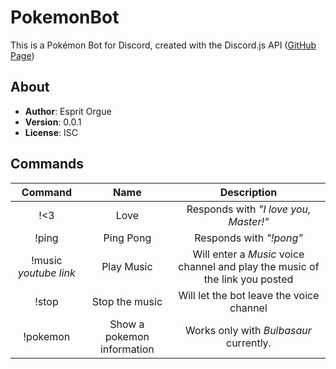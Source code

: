 # PokemonBot

This is a Pokémon Bot for Discord, created with the Discord.js API
([GitHub Page](https://github.com/hydrabolt/discord.js/))

## About

* __Author__: Esprit Orgue
* __Version__: 0.0.1
* __License__: ISC

## Commands

__Command__|__Name__|__Description__
:--:|:--:|:--:
!<3|Love|Responds with _"I love you, Master!"_
!ping|Ping Pong|Responds with _"!pong"_
!music _youtube link_ |Play Music|Will enter a _Music_ voice channel and play the music of the link you posted
!stop|Stop the music|Will let the bot leave the voice channel
!pokemon|Show a pokemon information| Works only with _Bulbasaur_ currently.
